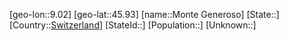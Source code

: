 ﻿---
location: [45.93,9.02]
type: City
tags:
- geo/City


SpocWebEntityId: 32569
isDeleted: false
confidential: public

---
[geo-lon::9.02]
[geo-lat::45.93]
[name::Monte Generoso]
[State::]
[Country::[Switzerland](geo/Continent/Europe/Switzerland.md)]
[StateId::]
[Population::]
[Unknown::]

